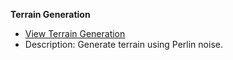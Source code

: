 **Terrain Generation**
   - [View Terrain Generation](https://editor.p5js.org/chandrakant_pradhan/full/LqkrFQDH5)
   - Description: Generate terrain using Perlin noise.
